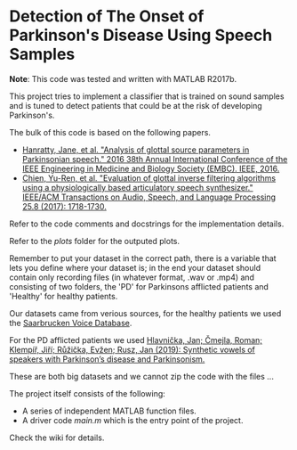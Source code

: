 # Detection of The Onset of Parkinson's Disease Using Speech Samples
**Note**: This code was tested and written with MATLAB R2017b.

This project tries to implement a classifier that is trained on sound samples and is tuned to detect patients that could be at the risk of developing Parkinson's.

The bulk of this code is based on the following papers.

- [Hanratty, Jane, et al. "Analysis of glottal source parameters in Parkinsonian speech." 2016 38th Annual International Conference of the IEEE Engineering in Medicine and Biology Society (EMBC). IEEE, 2016.](https://ieeexplore.ieee.org/abstract/document/7591523/)
- [Chien, Yu-Ren, et al. "Evaluation of glottal inverse filtering algorithms using a physiologically based articulatory speech synthesizer." IEEE/ACM Transactions on Audio, Speech, and Language Processing 25.8 (2017): 1718-1730.](https://ieeexplore.ieee.org/abstract/document/7946161/)

Refer to the code comments and docstrings for the implementation details.

Refer to the *plots* folder for the outputed plots.

Remember to put your dataset in the correct path, there is a variable that lets you define where your dataset is; in the end your dataset should contain only recording 
files (in whatever format, .wav or .mp4) and consisting of two folders, the 'PD' for
Parkinsons afflicted patients and 'Healthy' for healthy patients. 

Our datasets came from verious sources, for the healthy patients we used the [Saarbrucken Voice Database](http://stimmdb.coli.uni-saarland.de/).

For the PD afflicted patients we used [Hlavnička, Jan; Čmejla, Roman; Klempíř, Jiří; Růžička, Evžen; Rusz, Jan (2019): Synthetic vowels of speakers with Parkinson’s disease and Parkinsonism.](https://doi.org/10.6084/m9.figshare.7628819)

These are both big datasets and we cannot zip the code with the files ...

The project itself consists of the following:
- A series of independent MATLAB function files.
- A driver code *main.m* which is the entry point of the project.

Check the wiki for details.